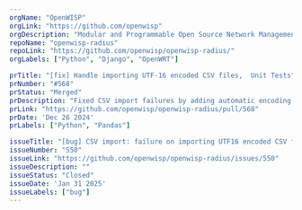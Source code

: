 ```yaml
---
orgName: "OpenWISP"
orgLink: "https://github.com/openwisp"
orgDescription: "Modular and Programmable Open Source Network Management System for Linux OpenWrt."
repoName: "openwisp-radius"
repoLink: "https://github.com/openwisp/openwisp-radius/"
orgLabels: ["Python", "Django", "OpenWRT"] 

prTitle: "[fix] Handle importing UTF-16 encoded CSV files,  Unit Tests"
prNumber: "#568"
prStatus: "Merged"
prDescription: "Fixed CSV import failures by adding automatic encoding support after chardet (python library) failed to detect some encodings."
prLink: "https://github.com/openwisp/openwisp-radius/pull/568"
prDate: 'Dec 26 2024'
prLabels: ["Python", "Pandas"] 

issueTitle: "[bug] CSV import: failure on importing UTF16 encoded CSV files fails with 500 internal server error"
issueNumber: "550"
issueLink: "https://github.com/openwisp/openwisp-radius/issues/550"
issueDescription: ""
issueStatus: "Closed"
issueDate: 'Jan 31 2025'
issueLabels: ["bug"]
---
```

